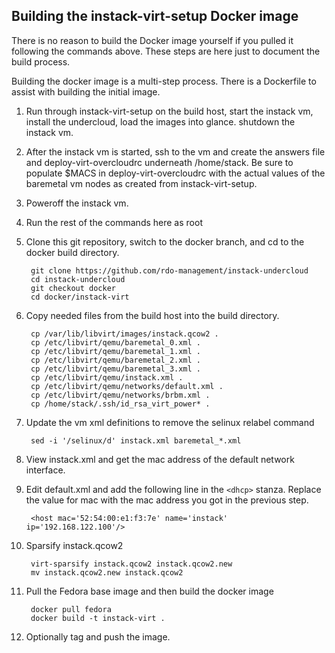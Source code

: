 Building the instack-virt-setup Docker image
--------------------------------------------
There is no reason to build the Docker image yourself if you pulled it
following the commands above. These steps are here just to document the build
process.

Building the docker image is a multi-step process. There is a Dockerfile to
assist with building the initial image. 

1. Run through instack-virt-setup on the build host, start the instack vm,
   install the undercloud, load the images into glance. shutdown the instack
   vm.

1. After the instack vm is started, ssh to the vm and create the answers file
   and deploy-virt-overcloudrc underneath /home/stack. Be sure to populate
   $MACS in deploy-virt-overcloudrc with the actual values of the baremetal vm
   nodes as created from instack-virt-setup.

1. Poweroff the instack vm.

1. Run the rest of the commands here as root

1. Clone this git repository, switch to the docker branch, and cd to the docker
   build directory.

        git clone https://github.com/rdo-management/instack-undercloud
        cd instack-undercloud
        git checkout docker
        cd docker/instack-virt

1. Copy needed files from the build host into the build directory.

        cp /var/lib/libvirt/images/instack.qcow2 .
        cp /etc/libvirt/qemu/baremetal_0.xml .
        cp /etc/libvirt/qemu/baremetal_1.xml .
        cp /etc/libvirt/qemu/baremetal_2.xml .
        cp /etc/libvirt/qemu/baremetal_3.xml .
        cp /etc/libvirt/qemu/instack.xml .
        cp /etc/libvirt/qemu/networks/default.xml .
        cp /etc/libvirt/qemu/networks/brbm.xml .
        cp /home/stack/.ssh/id_rsa_virt_power* .

1. Update the vm xml definitions to remove the selinux relabel command

        sed -i '/selinux/d' instack.xml baremetal_*.xml
        
1. View instack.xml and get the mac address of the default network interface.

1. Edit default.xml and add the following line in the `<dhcp>` stanza. Replace
   the value for mac with the mac address you got in the previous step.

        <host mac='52:54:00:e1:f3:7e' name='instack' ip='192.168.122.100'/>

1. Sparsify instack.qcow2

        virt-sparsify instack.qcow2 instack.qcow2.new
        mv instack.qcow2.new instack.qcow2
        
1. Pull the Fedora base image and then build the docker image

        docker pull fedora
        docker build -t instack-virt .

1. Optionally tag and push the image.

